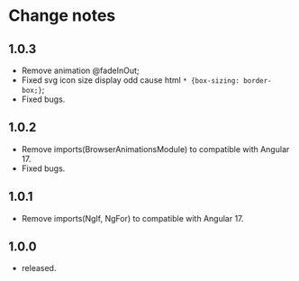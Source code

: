 # Change notes

## 1.0.3

- Remove animation @fadeInOut;
- Fixed svg icon size display odd cause html `* {box-sizing: border-box;}`;
- Fixed bugs.

## 1.0.2

- Remove imports(BrowserAnimationsModule) to compatible with Angular 17.
- Fixed bugs.

## 1.0.1

- Remove imports(NgIf, NgFor) to compatible with Angular 17.

## 1.0.0

- released.
